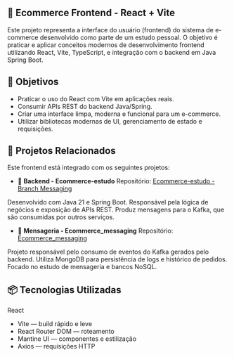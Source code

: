 ## 🎨 Ecommerce Frontend - React + Vite
Este projeto representa a interface do usuário (frontend) do sistema de e-commerce desenvolvido como parte de um estudo pessoal. O objetivo é praticar e aplicar conceitos modernos de desenvolvimento frontend utilizando React, Vite, TypeScript, e integração com o backend em Java Spring Boot.

## 🎯 Objetivos

- Praticar o uso do React com Vite em aplicações reais.
- Consumir APIs REST do backend Java/Spring.
- Criar uma interface limpa, moderna e funcional para um e-commerce.
- Utilizar bibliotecas modernas de UI, gerenciamento de estado e requisições.

## 🧩 Projetos Relacionados

Este frontend está integrado com os seguintes projetos:

 - 🔗 **Backend - Ecommerce-estudo**
 Repositório: [Ecommerce-estudo - Branch Messaging](https://github.com/MarcioTomaz/Ecommerce-estudo/tree/Messaging)  

Desenvolvido com Java 21 e Spring Boot.
Responsável pela lógica de negócios e exposição de APIs REST.
Produz mensagens para o Kafka, que são consumidas por outros serviços.

- 📨 **Mensageria - Ecommerce_messaging**
Repositório: [Ecommerce\_messaging](https://github.com/MarcioTomaz/Ecommerce_messaging)

Projeto responsável pelo consumo de eventos do Kafka gerados pelo backend.
Utiliza MongoDB para persistência de logs e histórico de pedidos.
Focado no estudo de mensageria e bancos NoSQL.

## 📦 Tecnologias Utilizadas
React 
- Vite — build rápido e leve
- React Router DOM — roteamento
- Mantine UI — componentes e estilização
- Axios — requisições HTTP
